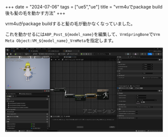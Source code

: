 +++
date = "2024-07-06"
tags = ["ue5","ue"]
title = "vrm4uでpackage build後も髪の毛を動かす方法"
+++

vrm4uがpackage buildすると髪の毛が動かなくなっていました。

これを動かせるには`ABP_Post_${model_name}`を編集して、`VrmSpringBone`で`Vrm Meta Object:VM_${model_name}_VrmMeta`を指定します。

![](/m/post/ue/ue5_2024-07-06_125510.png)
